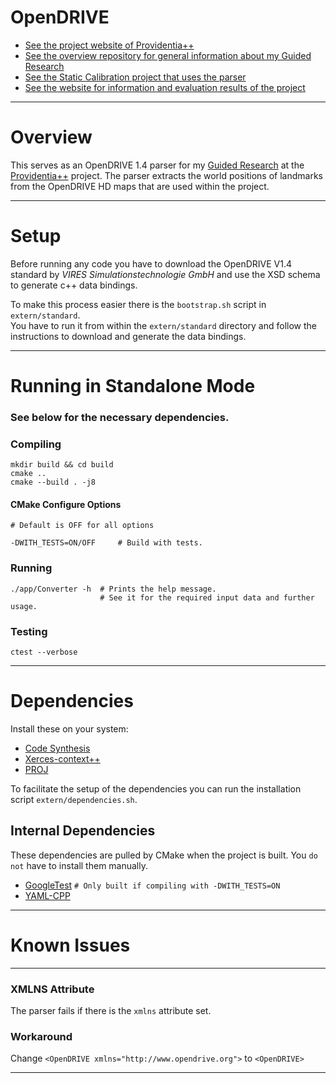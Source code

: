 # OpenDRIVE

- [See the project website of Providentia++](https://innovation-mobility.com/en)
- [See the overview repository for general information about my Guided Research](https://github.com/Brucknem/GuidedResearch)
- [See the Static Calibration project that uses the parser](https://github.com/Brucknem/StaticCalibration)
- [See the website for information and evaluation results of the project](https://brucknem.github.io/StaticCalibration)

***

# Overview

This serves as an OpenDRIVE 1.4 parser for my [Guided Research](https://github.com/Brucknem/GuidedResearch) at the
[Providentia++](https://innovation-mobility.com/en) project. The parser extracts the world positions of landmarks from
the OpenDRIVE HD maps that are used within the project.

***

# Setup

Before running any code you have to download the OpenDRIVE V1.4 standard by _VIRES Simulationstechnologie GmbH_ and use
the XSD schema to generate c++ data bindings.

To make this process easier there is the `bootstrap.sh` script in `extern/standard`.  
You have to run it from within the `extern/standard` directory and follow the instructions to download and generate the
data bindings.

***

# Running in Standalone Mode

### See below for the necessary dependencies.

### Compiling

```shell
mkdir build && cd build
cmake ..
cmake --build . -j8
```

#### CMake Configure Options

```shell
# Default is OFF for all options

-DWITH_TESTS=ON/OFF     # Build with tests.
```

### Running

```shell
./app/Converter -h  # Prints the help message.
                    # See it for the required input data and further usage.
```

### Testing

```shell
ctest --verbose
```

***

# Dependencies

Install these on your system:

- [Code Synthesis](https://www.codesynthesis.com/products/xsd/download.xhtml)
- [Xerces-context++](https://xerces.apache.org/xerces-c/download.cgi)
- [PROJ](https://proj.org/)

To facilitate the setup of the dependencies you can run the installation script `extern/dependencies.sh`.

## Internal Dependencies

These dependencies are pulled by CMake when the project is built. You `do not` have to install them manually.

- [GoogleTest](https://github.com/google/googletest) `# Only built if compiling with -DWITH_TESTS=ON`
- [YAML-CPP](https://github.com/jbeder/yaml-cpp.git)

***

# Known Issues

***

### XMLNS Attribute

The parser fails if there is the `xmlns` attribute set.

### Workaround

Change `<OpenDRIVE xmlns="http://www.opendrive.org">` to `<OpenDRIVE>`

***